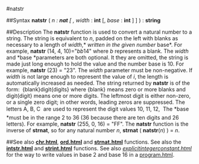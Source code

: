 
#natstr

##Syntax
**natstr** ( *n *: **nat** [* *,* width* : **int** [, *base* : **int** ] ] ) : **string**

##Description
The **natstr** function is used to convert a natural number to a string. The string is equivalent to *n*, padded on the left with blanks as necessary to a length of *width*,* *written in the given number* base*. For example, **natstr** (14, 4, 10)="*bb*14" where *b* represents a blank. The *width* and *base *parameters are both optional. It they are omitted, the string is made just long enough to hold the value and the number base is 10. For example, **natstr** (23) = "23".
The *width* parameter must be non-negative. If *width* is not large enough to represent the value of *i*, the length is automatically increased as needed.
The string returned by **natstr** is of the form:
 {blank}digit{digits}
where {blank} means zero or more blanks and digit{digit} means one or more digits. The leftmost digit is either non-zero, or a single zero digit; in other words, leading zeros are suppressed.
The letters A, B, C  are used to represent the digit values 10, 11, 12,  The *base *must be in the range 2 to 36 (36 because there are ten digits and 26 letters). For example, **natstr** (255, 0, 16) = "FF".
The **natstr** function is the inverse of **strnat**, so for any natural number *n*, **strnat** ( **natstr**(*n*) ) = *n*.

##See also
**[chr.html](chr)**, **[ord.html](ord)** and **[strnat.html](strnat)** functions. See also the **[intstr.html](intstr)** and **[strint.html](strint)** functions. See also *[explicitintegerconstant.html](explicitIntegerConstant)* for the way to write values in base 2 and base 16 in a [program.html](program).
